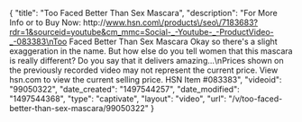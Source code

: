{
    "title": "Too Faced Better Than Sex Mascara",
    "description": "For More Info or to Buy Now: http:\/\/www.hsn.com\/products\/seo\/7183683?rdr=1&sourceid=youtube&cm_mmc=Social-_-Youtube-_-ProductVideo-_-083383\nToo Faced Better Than Sex Mascara Okay  so there's a slight exaggeration in the name. But how else do you tell women that this mascara is really different? Do you say that it delivers amazing...\nPrices shown on the previously recorded video may not represent the current price.  View hsn.com to view the current selling price. HSN Item #083383",
    "videoid": "99050322",
    "date_created": "1497544257",
    "date_modified": "1497544368",
    "type": "captivate",
    "layout": "video",
    "url": "\/v\/too-faced-better-than-sex-mascara\/99050322"
}